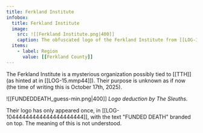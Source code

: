 ```yaml
---
title: Ferkland Institute
infobox:
  title: Ferkland Institute
  image:
    src: ![[Ferkland Institute.png|400]]
    caption: The obfuscated logo of the Ferkland Institute from [[LOG-10444444444444444444444]]
  items:
    - label: Region
      value: [[Ferkland County]]
---
```



The Ferkland Institute is a mysterious organization possibly tied to [[TTH]] (as hinted at in [[LOG-15.mmp44]]). Their purpose is unknown as if now (the time of writing this is October 17th, 2025).

![[FUNDEDDEATH_guess-min.png|400]]
_Logo deduction by The Sleuths._

Their logo has only appeared once, in [[LOG-10444444444444444444444]], with the text "FUNDED DEATH" branded on top. The meaning of this is not understood.